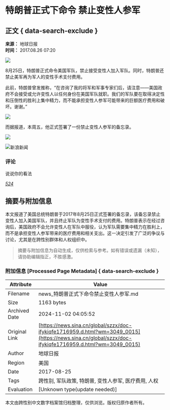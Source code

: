 # 特朗普正式下命令 禁止变性人参军

## 正文 { data-search-exclude }


**来源：** 地球日报  
**时间：** 2017.08.26 07:20

![](https://k.sinaimg.cn/n/front/20170826/n_ck-fykiuaz0942031.jpg/w300h300z1l10t10q10050c.jpg)

8月25日，特朗普正式命令美国军队，禁止接受变性人加入军队。同时，特朗普还禁止美军再为军人的变性手术支付费用。

此前，特朗普曾发推称，“在咨询了我的将军和军事专家们后，请注意——美国政府不会接受或允许变性人以任何身份在美国军队就职。我们的军队要在取得决定性和压倒性的胜利上集中精力，而不能承担变性人参军可能带来的巨额医疗费用和破坏。谢谢。” ​​​

![](https://k.sinaimg.cn/n/front/20170826/n_ck-fykiuaz0942031.jpg/w700d1q75cms.jpg?by=cms_fixed_width)

而据报道，本周五，他正式签署了一份禁止变性人参军的备忘录。

![](https://n.sinaimg.cn/default/2fb77759/20151125/320X320.png)

![新浪新闻](https://n.sinaimg.cn/default/80905340/20200331/sinalogo.png)

### 评论
说说你的看法

[_524_](https://cmnt.sina.cn/index?product=comos&index=fykiqfe1716959&tj_ch=news&is_clear=0)
<!-- tcd_original_link https://news.sina.cn/global/szzx/doc-ifykiqfe1716959.d.html?wm=3049_0015 -->
## 摘要与附加信息

<!-- tcd_abstract -->
本文报道了美国总统特朗普于2017年8月25日正式签署的备忘录，该备忘录禁止变性人加入美国军队，并且终止军队为变性手术支付的费用。特朗普表示在经过咨询后，美国政府不会允许变性人在军队中服役，认为军队需要集中精力在胜利上，而不是承担变性人参军带来的医疗费用和相关支出。这一决定引发了广泛的争议与讨论，尤其是在跨性别群体和人权组织中。
<!-- tcd_abstract_end -->

> 摘要与附加信息为自动生成，仅供检索与参考。如有错误或遗漏（未知），请协助编辑指正，不胜感激。

### 附加信息 [Processed Page Metadata] { data-search-exclude }

| Attribute       | Value                                  |
|-----------------|----------------------------------------|
| Filename        | news_特朗普正式下命令禁止变性人参军.md                             |
| Size            | 1163 bytes                           |
| Archived Date   | 2024-11-02 04:05:52                             |
| Original Link   | [https://news.sina.cn/global/szzx/doc-ifykiqfe1716959.d.html?wm=3049_0015](https://news.sina.cn/global/szzx/doc-ifykiqfe1716959.d.html?wm=3049_0015)                       |
| Author          | 地球日报                               |
| Region          | 美国                               |
| Date            | 2017-08-25                                 |
| Tags            | 跨性别, 军队政策, 特朗普, 变性人参军, 医疗费用, 人权                                 |
| Evaluation            | [Unknown type(update needed)]                                 |
<!-- tcd_table_end -->

本文由跨性别中文数字档案馆归档整理，仅供浏览。版权归原作者所有。
